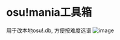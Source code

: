 # osu!mania工具箱
用于改本地osu!.db, 方便按难度选谱
![image](https://github.com/user-attachments/assets/d50bcf06-dd82-401b-9972-5f5b78ede50b)

